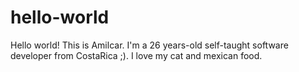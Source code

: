 # hello-world

Hello world! This is Amilcar. I'm a 26 years-old self-taught software developer from CostaRica ;).
I love my cat and mexican food.
